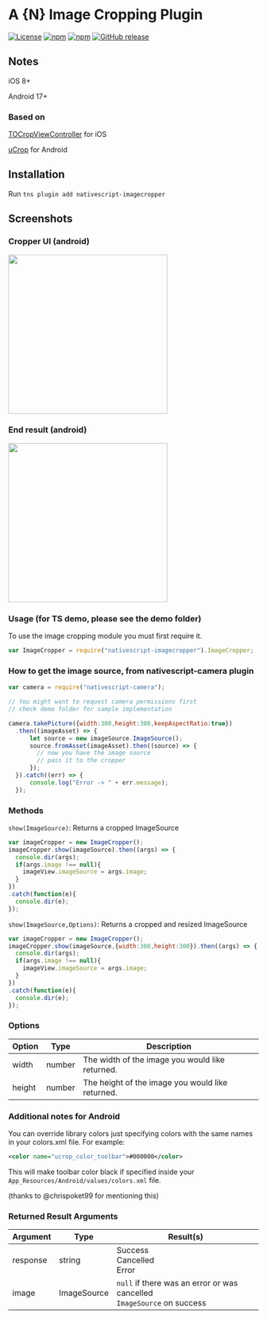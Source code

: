 <!--
@Author: Brian Thurlow <bthurlow>
@Date:   03/29/2016 03:41:05 PM
@Last modified by:   MultiShiv19
@Last modified time: 10/20/2017 04:03:29 AM
-->

# A {N} Image Cropping Plugin

[![License](https://img.shields.io/badge/License-MIT-blue.svg?style=flat)](http://choosealicense.com/licenses/mit/)
[![npm](https://img.shields.io/npm/v/nativescript-imagecropper.svg)](https://www.npmjs.com/package/nativescript-imagecropper) [![npm](https://img.shields.io/npm/dt/nativescript-imagecropper.svg?label=npm%20downloads)](https://www.npmjs.com/package/nativescript-imagecropper) [![GitHub release](https://img.shields.io/github/release/bthurlow/nativescript-imagecropper.svg)](https://github.com/bthurlow/nativescript-imagecropper)

## Notes

iOS 8+

Android 17+

### Based on

[TOCropViewController](https://github.com/TimOliver/TOCropViewController) for iOS

[uCrop](https://github.com/Yalantis/uCrop) for Android

## Installation

Run `tns plugin add nativescript-imagecropper`

## Screenshots

### Cropper UI (android)
<img src="https://github.com/shiv19/nativescript-imagecropper/blob/master/assets/cropperuiandroid.jpeg?raw=true" height="320" > 

### End result (android)
<img src="https://github.com/shiv19/nativescript-imagecropper/blob/master/assets/cropperresultandroid.jpeg?raw=true" height="320" > 

### Usage (for TS demo, please see the demo folder)

To use the image cropping module you must first require it.

```js
var ImageCropper = require("nativescript-imagecropper").ImageCropper;
```

### How to get the image source, from nativescript-camera plugin
```js
var camera = require("nativescript-camera");

// You might want to request camera permissions first
// check demo folder for sample implementation

camera.takePicture({width:300,height:300,keepAspectRatio:true})
  .then((imageAsset) => {
      let source = new imageSource.ImageSource();
      source.fromAsset(imageAsset).then((source) => {
        // now you have the image source    
        // pass it to the cropper                
      });
  }).catch((err) => {
      console.log("Error -> " + err.message);
  });
```

### Methods

`show(ImageSource)`: Returns a cropped ImageSource

```js
var imageCropper = new ImageCropper();
imageCropper.show(imageSource).then((args) => {
  console.dir(args);
  if(args.image !== null){
    imageView.imageSource = args.image;
  }
})
.catch(function(e){
  console.dir(e);
});
```

`show(ImageSource,Options)`: Returns a cropped and resized ImageSource

```js
var imageCropper = new ImageCropper();
imageCropper.show(imageSource,{width:300,height:300}).then((args) => {
  console.dir(args);
  if(args.image !== null){
    imageView.imageSource = args.image;
  }
})
.catch(function(e){
  console.dir(e);
});
```

### Options

Option | Type   | Description
------ | ------ | ------------------------------------------------
width  | number | The width of the image you would like returned.
height | number | The height of the image you would like returned.

### Additional notes for Android
You can override library colors just specifying colors with the same names in your colors.xml file.
For example:

```xml
<color name="ucrop_color_toolbar">#000000</color>
```

This will make toolbar color black if specified inside your `App_Resources/Android/values/colors.xml` file.

(thanks to @chrispoket99 for mentioning this)

### Returned Result Arguments

Argument | Type        | Result(s)
-------- | ----------- | --------------------------------------------------------------------------
response | string      | Success<br/>Cancelled<br/>Error
image    | ImageSource | `null` if there was an error or was cancelled<br/>`ImageSource` on success
